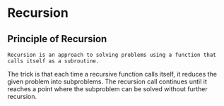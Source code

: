 # Recursion

## Principle of Recursion

```Recursion is an approach to solving problems using a function that calls itself as a subroutine.```

The trick is that each time a recursive function calls itself, it reduces the given problem into subproblems. The recursion call continues until it reaches a point where the subproblem can be solved without further recursion.
